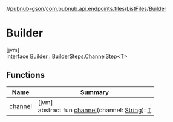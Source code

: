 //[pubnub-gson](../../../../index.md)/[com.pubnub.api.endpoints.files](../../index.md)/[ListFiles](../index.md)/[Builder](index.md)

# Builder

[jvm]\
interface [Builder](index.md) : [BuilderSteps.ChannelStep](../../../com.pubnub.api.endpoints/-builder-steps/-channel-step/index.md)&lt;[T](../../../com.pubnub.api.endpoints/-builder-steps/-channel-step/index.md)&gt;

## Functions

| Name | Summary |
|---|---|
| [channel](../../../com.pubnub.api.endpoints/-builder-steps/-channel-step/channel.md) | [jvm]<br>abstract fun [channel](../../../com.pubnub.api.endpoints/-builder-steps/-channel-step/channel.md)(channel: [String](https://docs.oracle.com/javase/8/docs/api/java/lang/String.html)): [T](../../../com.pubnub.api.endpoints/-builder-steps/-channel-step/index.md) |
